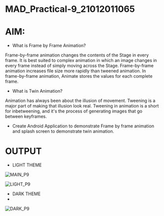 # MAD_Practical-9_21012011065

# AIM: 
* What is Frame by Frame Animation?
  
 Frame-by-frame animation changes the contents of the Stage in every frame. It is best suited to complex animation in which an image changes in every frame instead of simply moving across the Stage. Frame-by-frame animation increases file size more rapidly than tweened animation. In frame-by-frame animation, Animate stores the values for each complete frame.

* What is Twin Animation?
  
 Animation has always been about the illusion of movement. Tweening is a major part of making that illusion look real. Tweening in animation is a short for inbetweening, and it's the process of generating images that go between keyframes. 

* Create Android Application to demonstrate Frame by frame animation and splash screen to demonstrate twin animation.

# OUTPUT

* LIGHT THEME

![MAIN_P9](https://github.com/amipatel1708/MAD_Practical-9_21012011065/assets/139481113/dba6930a-87ed-46fa-9af2-2527036e91d0)

![LIGHT_P9](https://github.com/amipatel1708/MAD_Practical-9_21012011065/assets/139481113/47afea98-9398-4692-9638-aa5006c8f6cb)

* DARK THEME
* 
![DARK_P9](https://github.com/amipatel1708/MAD_Practical-9_21012011065/assets/139481113/b51d57da-a382-4946-b22f-26bcb1e59be0)
